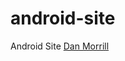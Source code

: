 # android-site
 Android Site
 <a href="https://viniciusa2124.github.io/android-site/projeto01" target="_blank" class="externo">Dan Morrill</a>

